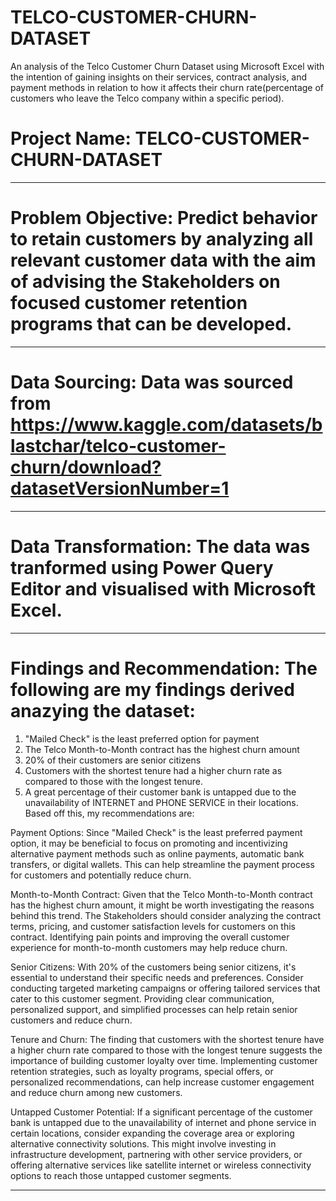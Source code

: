 # TELCO-CUSTOMER-CHURN-DATASET
An analysis of the Telco Customer Churn Dataset using Microsoft Excel with the intention of gaining insights on their services, contract analysis, and payment methods in relation to how it affects their churn rate(percentage of customers who leave the Telco company within a specific period). 
# Project Name: TELCO-CUSTOMER-CHURN-DATASET


-------
# Problem Objective: Predict behavior to retain customers by analyzing all relevant customer data with the aim of advising the Stakeholders on focused customer retention programs that can be developed.



------
# Data Sourcing: Data was sourced from https://www.kaggle.com/datasets/blastchar/telco-customer-churn/download?datasetVersionNumber=1



--------
# Data Transformation: The data was tranformed using Power Query Editor and visualised with Microsoft Excel.


-------
# Findings and Recommendation: The following are my findings derived anazying the dataset:
1.  "Mailed Check" is the least preferred option for payment
2. The Telco Month-to-Month contract has the highest churn amount
3. 20% of their customers are senior citizens
4. Customers with the shortest tenure had a higher churn rate as compared to those with the longest tenure.
5. A great percentage of their customer bank is untapped due to the unavailability of INTERNET and PHONE SERVICE in their locations.
Based off this, my recommendations are:

Payment Options: Since "Mailed Check" is the least preferred payment option, it may be beneficial to focus on promoting and incentivizing alternative payment methods such as online payments, automatic bank transfers, or digital wallets. This can help streamline the payment process for customers and potentially reduce churn.

Month-to-Month Contract: Given that the Telco Month-to-Month contract has the highest churn amount, it might be worth investigating the reasons behind this trend. The Stakeholders should consider analyzing the contract terms, pricing, and customer satisfaction levels for customers on this contract. Identifying pain points and improving the overall customer experience for month-to-month customers may help reduce churn.

Senior Citizens: With 20% of the customers being senior citizens, it's essential to understand their specific needs and preferences. Consider conducting targeted marketing campaigns or offering tailored services that cater to this customer segment. Providing clear communication, personalized support, and simplified processes can help retain senior customers and reduce churn.

Tenure and Churn: The finding that customers with the shortest tenure have a higher churn rate compared to those with the longest tenure suggests the importance of building customer loyalty over time. Implementing customer retention strategies, such as loyalty programs, special offers, or personalized recommendations, can help increase customer engagement and reduce churn among new customers.

Untapped Customer Potential: If a significant percentage of the customer bank is untapped due to the unavailability of internet and phone service in certain locations, consider expanding the coverage area or exploring alternative connectivity solutions. This might involve investing in infrastructure development, partnering with other service providers, or offering alternative services like satellite internet or wireless connectivity options to reach those untapped customer segments.

-----
